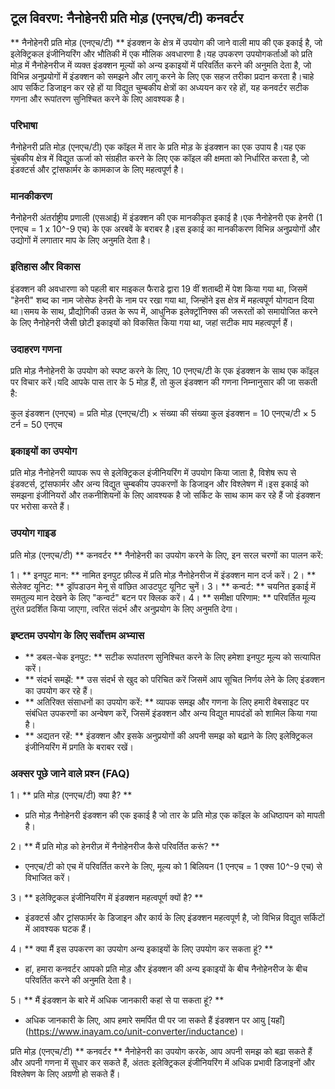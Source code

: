 ## टूल विवरण: नैनोहेनरी प्रति मोड़ (एनएच/टी) कनवर्टर

** नैनोहेनरी प्रति मोड़ (एनएच/टी) ** इंडक्शन के क्षेत्र में उपयोग की जाने वाली माप की एक इकाई है, जो इलेक्ट्रिकल इंजीनियरिंग और भौतिकी में एक मौलिक अवधारणा है।यह उपकरण उपयोगकर्ताओं को प्रति मोड़ में नैनोहेनरीज में व्यक्त इंडक्शन मूल्यों को अन्य इकाइयों में परिवर्तित करने की अनुमति देता है, जो विभिन्न अनुप्रयोगों में इंडक्शन को समझने और लागू करने के लिए एक सहज तरीका प्रदान करता है।चाहे आप सर्किट डिजाइन कर रहे हों या विद्युत चुम्बकीय क्षेत्रों का अध्ययन कर रहे हों, यह कनवर्टर सटीक गणना और रूपांतरण सुनिश्चित करने के लिए आवश्यक है।

### परिभाषा

नैनोहेनरी प्रति मोड़ (एनएच/टी) एक कॉइल में तार के प्रति मोड़ के इंडक्शन का एक उपाय है।यह एक चुंबकीय क्षेत्र में विद्युत ऊर्जा को संग्रहीत करने के लिए एक कॉइल की क्षमता को निर्धारित करता है, जो इंडक्टर्स और ट्रांसफार्मर के कामकाज के लिए महत्वपूर्ण है।

### मानकीकरण

नैनोहेनरी अंतर्राष्ट्रीय प्रणाली (एसआई) में इंडक्शन की एक मानकीकृत इकाई है।एक नैनोहेनरी एक हेनरी (1 एनएच = 1 x 10^-9 एच) के एक अरबवें के बराबर है।इस इकाई का मानकीकरण विभिन्न अनुप्रयोगों और उद्योगों में लगातार माप के लिए अनुमति देता है।

### इतिहास और विकास

इंडक्शन की अवधारणा को पहली बार माइकल फैराडे द्वारा 19 वीं शताब्दी में पेश किया गया था, जिसमें "हेनरी" शब्द का नाम जोसेफ हेनरी के नाम पर रखा गया था, जिन्होंने इस क्षेत्र में महत्वपूर्ण योगदान दिया था।समय के साथ, प्रौद्योगिकी उन्नत के रूप में, आधुनिक इलेक्ट्रॉनिक्स की जरूरतों को समायोजित करने के लिए नैनोहेनरी जैसी छोटी इकाइयों को विकसित किया गया था, जहां सटीक माप महत्वपूर्ण हैं।

### उदाहरण गणना

प्रति मोड़ नैनोहेनरी के उपयोग को स्पष्ट करने के लिए, 10 एनएच/टी के एक इंडक्शन के साथ एक कॉइल पर विचार करें।यदि आपके पास तार के 5 मोड़ हैं, तो कुल इंडक्शन की गणना निम्नानुसार की जा सकती है:

कुल इंडक्शन (एनएच) = प्रति मोड़ (एनएच/टी) × ​​संख्या की संख्या
कुल इंडक्शन = 10 एनएच/टी × 5 टर्न = 50 एनएच

### इकाइयों का उपयोग

प्रति मोड़ नैनोहेनरी व्यापक रूप से इलेक्ट्रिकल इंजीनियरिंग में उपयोग किया जाता है, विशेष रूप से इंडक्टर्स, ट्रांसफार्मर और अन्य विद्युत चुम्बकीय उपकरणों के डिजाइन और विश्लेषण में।इस इकाई को समझना इंजीनियरों और तकनीशियनों के लिए आवश्यक है जो सर्किट के साथ काम कर रहे हैं जो इंडक्शन पर भरोसा करते हैं।

### उपयोग गाइड

प्रति मोड़ (एनएच/टी) ** कनवर्टर ** नैनोहेनरी का उपयोग करने के लिए, इन सरल चरणों का पालन करें:

1। ** इनपुट मान: ** नामित इनपुट फ़ील्ड में प्रति मोड़ नैनोहेनरीज में इंडक्शन मान दर्ज करें।
2। ** सेलेक्ट यूनिट: ** ड्रॉपडाउन मेनू से वांछित आउटपुट यूनिट चुनें।
3। ** कन्वर्ट: ** चयनित इकाई में समतुल्य मान देखने के लिए "कन्वर्ट" बटन पर क्लिक करें।
4। ** समीक्षा परिणाम: ** परिवर्तित मूल्य तुरंत प्रदर्शित किया जाएगा, त्वरित संदर्भ और अनुप्रयोग के लिए अनुमति देगा।

### इष्टतम उपयोग के लिए सर्वोत्तम अभ्यास

- ** डबल-चेक इनपुट: ** सटीक रूपांतरण सुनिश्चित करने के लिए हमेशा इनपुट मूल्य को सत्यापित करें।
- ** संदर्भ समझें: ** उस संदर्भ से खुद को परिचित करें जिसमें आप सूचित निर्णय लेने के लिए इंडक्शन का उपयोग कर रहे हैं।
- ** अतिरिक्त संसाधनों का उपयोग करें: ** व्यापक समझ और गणना के लिए हमारी वेबसाइट पर संबंधित उपकरणों का अन्वेषण करें, जिसमें इंडक्शन और अन्य विद्युत मापदंडों को शामिल किया गया है।
- ** अद्यतन रहें: ** इंडक्शन और इसके अनुप्रयोगों की अपनी समझ को बढ़ाने के लिए इलेक्ट्रिकल इंजीनियरिंग में प्रगति के बराबर रखें।

### अक्सर पूछे जाने वाले प्रश्न (FAQ)

1। ** प्रति मोड़ (एनएच/टी) क्या है? **
- प्रति मोड़ नैनोहेनरी इंडक्शन की एक इकाई है जो तार के प्रति मोड़ एक कॉइल के अधिष्ठापन को मापती है।

2। ** मैं प्रति मोड़ को हेनरीज़ में नैनोहेनरीज कैसे परिवर्तित करूं? **
- एनएच/टी को एच में परिवर्तित करने के लिए, मूल्य को 1 बिलियन (1 एनएच = 1 एक्स 10^-9 एच) से विभाजित करें।

3। ** इलेक्ट्रिकल इंजीनियरिंग में इंडक्शन महत्वपूर्ण क्यों है? **
- इंडक्टर्स और ट्रांसफार्मर के डिजाइन और कार्य के लिए इंडक्शन महत्वपूर्ण है, जो विभिन्न विद्युत सर्किटों में आवश्यक घटक हैं।

4। ** क्या मैं इस उपकरण का उपयोग अन्य इकाइयों के लिए उपयोग कर सकता हूं? **
- हां, हमारा कनवर्टर आपको प्रति मोड़ और इंडक्शन की अन्य इकाइयों के बीच नैनोहेनरीज के बीच परिवर्तित करने की अनुमति देता है।

5। ** मैं इंडक्शन के बारे में अधिक जानकारी कहां से पा सकता हूं? **
- अधिक जानकारी के लिए, आप हमारे समर्पित पी पर जा सकते हैं इंडक्शन पर आयु [यहाँ] (https://www.inayam.co/unit-converter/inductance)।

प्रति मोड़ (एनएच/टी) ** कनवर्टर ** नैनोहेनरी का उपयोग करके, आप अपनी समझ को बढ़ा सकते हैं और अपनी गणना में सुधार कर सकते हैं, अंततः इलेक्ट्रिकल इंजीनियरिंग में अधिक प्रभावी डिजाइनों और विश्लेषण के लिए अग्रणी हो सकते हैं।